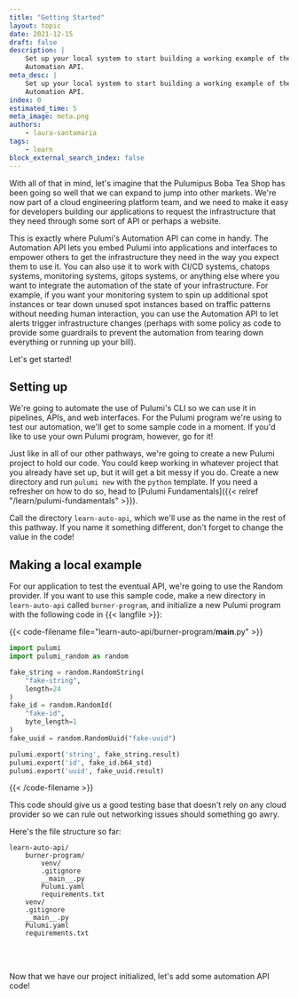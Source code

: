 ```yaml
---
title: "Getting Started"
layout: topic
date: 2021-12-15
draft: false
description: |
    Set up your local system to start building a working example of the
    Automation API.
meta_desc: |
    Set up your local system to start building a working example of the
    Automation API.
index: 0
estimated_time: 5
meta_image: meta.png
authors:
    - laura-santamaria
tags:
    - learn
block_external_search_index: false
---
```


With all of that in mind, let's imagine that the Pulumipus Boba Tea Shop has been going so well that we can expand to jump into other markets. We're now part of a cloud engineering platform team, and we need to make it easy for developers building our applications to request the infrastructure that they need through some sort of API or perhaps a website.

This is exactly where Pulumi's Automation API can come in handy. The Automation API lets you embed Pulumi into applications and interfaces to empower others to get the infrastructure they need in the way you expect them to use it. You can also use it to work with CI/CD systems, chatops systems, monitoring systems, gitops systems, or anything else where you want to integrate the automation of the state of your infrastructure. For example, if you want your monitoring system to spin up additional spot instances or tear down unused spot instances based on traffic patterns without needing human interaction, you can use the Automation API to let alerts trigger infrastructure changes (perhaps with some policy as code to provide some guardrails to prevent the automation from tearing down everything or running up your bill).

Let's get started!

## Setting up

We're going to automate the use of Pulumi's CLI so we can use it in pipelines, APIs, and web interfaces. For the Pulumi program we're using to test our automation, we'll get to some sample code in a moment. If you'd like to use your own Pulumi program, however, go for it!

Just like in all of our other pathways, we're going to create a new Pulumi project to hold our code. You could keep working in whatever project that you already have set up, but it will get a bit messy if you do. Create a new directory and run `pulumi new` with the `python` template. If you need a refresher on how to do so, head to [Pulumi Fundamentals]({{< relref "/learn/pulumi-fundamentals" >}}).

Call the directory `learn-auto-api`, which we'll use as the name in the rest of this pathway. If you name it something different, don't forget to change the value in the code!

## Making a local example

For our application to test the eventual API, we're going to use the Random provider. If you want to use this sample code, make a new directory in `learn-auto-api` called `burner-program`, and initialize a new Pulumi program with the following code in {{< langfile >}}:

{{< code-filename file="learn-auto-api/burner-program/__main__.py" >}}
```python {linenos=inline,linenostart=1}
import pulumi
import pulumi_random as random

fake_string = random.RandomString(
    "fake-string",
    length=24
)
fake_id = random.RandomId(
    "fake-id",
    byte_length=1
)
fake_uuid = random.RandomUuid("fake-uuid")

pulumi.export('string', fake_string.result)
pulumi.export('id', fake_id.b64_std)
pulumi.export('uuid', fake_uuid.result)
```
{{< /code-filename >}}

This code should give us a good testing base that doesn't rely on any cloud provider so we can rule out networking issues should something go awry.

Here's the file structure so far:

```
learn-auto-api/
    burner-program/
        venv/
        .gitignore
        __main__.py
        Pulumi.yaml
        requirements.txt
    venv/
    .gitignore
    __main__.py
    Pulumi.yaml
    requirements.txt
```

<br/>
<br/>

Now that we have our project initialized, let's add some automation API code!
